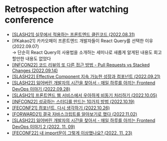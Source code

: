 # Retrospection after watching conference

<ul>
  <li>
    <a href="https://github.com/wonjin-dev/conference/blob/master/%5BSLASH21%5D%20%EC%8B%A4%EB%AC%B4%EC%97%90%EC%84%9C%20%EC%A0%81%EC%9A%A9%ED%95%98%EB%8A%94%20%ED%94%84%EB%A1%A0%ED%8A%B8%EC%97%94%EB%93%9C%20%ED%81%B4%EB%A6%B0%EC%BD%94%EB%93%9C.md">
      [SLASH21] 실무에서 적용하는 프론트엔드 클린코드 (2022.08.31)
    </a>
  </li>
  <li>
    [IfKakao21] 카카오페이 프론트엔드 개발자들이 React Query를 선택한 이유 (2022.09.07)<br>&rarr; 단순히 React Query의 사용법을 소개하는 세미나로 새롭게 알게된 내용도 회고할만한 내용도 없었다
  </li>
  <li>
    <a href="https://github.com/wonjin-dev/conference/blob/master/%5BINFCON22%5D%20%EC%BD%94%EB%93%9C%20%EB%A6%AC%EB%B7%B0%EC%9D%98%20%EB%98%90%20%EB%8B%A4%EB%A5%B8%20%EC%A0%91%EA%B7%BC%20%EB%B0%A9%EB%B2%95%20-%20Pull%20Requests%20vs%20Stacked%20Changes.md">
      [INFCON22] 코드 리뷰의 또 다른 접근 방법 - Pull Requests vs Stacked Changes (2022.09.14)
    </a>
  </li>
  <li>
    <a href="https://github.com/wonjin-dev/conference/blob/master/%5BSLASH22%5D%20Effective%20Component%20%EC%A7%80%EC%86%8D%20%EA%B0%80%EB%8A%A5%ED%95%9C%20%EC%84%B1%EC%9E%A5%EA%B3%BC%20%EC%BB%B4%ED%8F%AC%EB%84%8C%ED%8A%B8.md">
      [SLASH22] Effective Component 지속 가능한 성장과 컴포넌트 (2022.09.21)
    </a>
  </li>
  <li>
    <a href="https://github.com/wonjin-dev/conference/blob/master/%5BSLASH22%5D%20%EC%9E%83%EC%96%B4%EB%B2%84%EB%A6%B0%20%EA%B0%9C%EB%B0%9C%EC%9E%90%EC%9D%98%20%EC%8B%9C%EA%B0%84%EC%9D%84%20%EC%B0%BE%EC%95%84%EC%84%9C%20-%20%EB%A7%A4%EC%9D%BC%20%ED%95%98%EB%A3%A8%EB%A5%BC%20%EC%95%84%EB%81%BC%EB%8A%94%20Frontend%20DevOps%20%EC%9D%B4%EC%95%BC%EA%B8%B0.md">
      [SLASH22] 잃어버린 개발자의 시간을 찾아서 - 매일 하루를 아끼는 Frontend DevOps 이야기 (2022.09.28)
    </a>
  </li>
  <li>
    <a href="https://github.com/wonjin-dev/conference/blob/master/%5BSLASH21%5D%20%ED%94%84%EB%A1%A0%ED%8A%B8%EC%97%94%EB%93%9C%20%EC%9B%B9%20%EC%84%9C%EB%B9%84%EC%8A%A4%EC%97%90%EC%84%9C%20%EC%9A%B0%EC%95%84%ED%95%98%EA%B2%8C%20%EB%B9%84%EB%8F%99%EA%B8%B0%20%EC%B2%98%EB%A6%AC%ED%95%98%EA%B8%B0.md">
      [SLASH21] 프론트엔드 웹 서비스에서 우아하게 비동기 처리하기 (2022.10.05)
    </a>
  </li>
  <li>
    <a href="https://github.com/wonjin-dev/conference/blob/master/%5BINFCON22%5D%20%EC%84%B1%EA%B3%B5%ED%95%98%EB%8A%94%20%EC%8A%A4%ED%84%B0%EB%94%94%EB%A5%BC%20%EB%A7%8C%EB%93%9C%EB%8A%94%2010%EA%B0%80%EC%A7%80%20%EB%B0%A9%EB%B2%95.md">
      [INFCON22] 성공하는 스터디를 만드는 10가지 방법 (2022.10.19)
    </a>
  </li>
  <li>
    <a href="https://github.com/wonjin-dev/conference/blob/master/%5BFECONF21%5D%20%EC%BB%B4%ED%8F%AC%EB%84%8C%ED%8A%B8%2C%20%EB%8B%A4%EC%8B%9C%20%EC%83%9D%EA%B0%81%ED%95%98%EA%B8%B0.md">
      [FECONF21] 컴포넌트, 다시 생각하기 (2022.10.26)
    </a>
  </li>
  <li>
    <a href="https://github.com/wonjin-dev/conference/blob/master/%5BFORWARD21%5D%20%EA%B2%B0%EA%B5%AD%20%EC%9E%90%EB%B0%94%EC%8A%A4%ED%81%AC%EB%A6%BD%ED%8A%B8%EB%A5%BC%20%EC%95%8C%EC%95%84%EB%B3%B4%EA%B8%B0%EB%A1%9C%20%ED%96%88%EB%8B%A4.md">
      [FORWARD21] 결국 자바스크립트를 알아보기로 했다 (2022.11.02)
    </a>
  </li>
  <li>
    <a href="https://github.com/wonjin-dev/conference/blob/master/%5BSLASH22%5D%20%EC%9E%83%EC%96%B4%EB%B2%84%EB%A6%B0%20%EA%B0%9C%EB%B0%9C%EC%9E%90%EC%9D%98%20%EC%8B%9C%EA%B0%84%EC%9D%84%20%EC%B0%BE%EC%95%84%EC%84%9C%20-%20%EB%A7%A4%EC%9D%BC%20%ED%95%98%EB%A3%A8%EB%A5%BC%20%EC%95%84%EB%81%BC%EB%8A%94%20Frontend%20DevOps%20%EC%9D%B4%EC%95%BC%EA%B8%B0%202.md">    
      [SLASH22] 잃어버린 개발자의 시간을 찾아서 - 매일 하루를 아끼는 Frontend DevOps 이야기 2 (2022. 11. 09)
    </a>
  </li>
  <li>
    <a href="https://github.com/wonjin-dev/conference/blob/master/%5BFECONF22%5D%20내%20import문이%20그렇게%20이상했나요%3F.md">
      [FECONF22] 내 import문이 그렇게 이상했나요? (2022. 11. 23)
    </a>
  </li>
  <!-- <li>
    <a>    
    </a>
  </li> -->
</ul>
